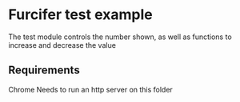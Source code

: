 # Furcifer test example

The test module controls the number shown, as well as functions to increase and decrease the value

## Requirements
Chrome
Needs to run an http server on this folder